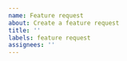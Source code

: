```yaml
---
name: Feature request
about: Create a feature request
title: ''
labels: feature request
assignees: ''
---
```


<!-- Please search existing requests for potential duplicates before filing yours:
https://github.com/armory3d/armorlab/issues?q=is%3Aissue+label%3A%22feature+request%22+is%3Aopen
-->
